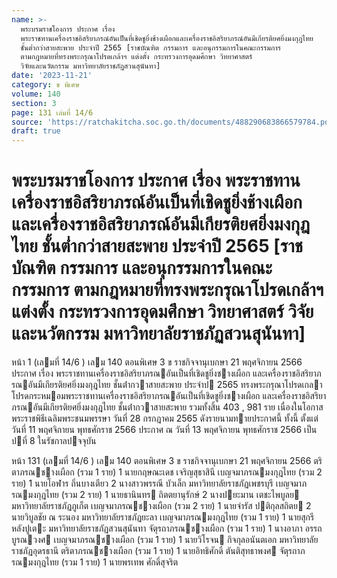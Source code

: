 ```yaml
---
name: >-
  พระบรมราชโองการ ประกาศ เรื่อง
  พระราชทานเครื่องราชอิสริยาภรณ์อันเป็นที่เชิดชูยิ่งช้างเผือกและเครื่องราชอิสริยาภรณ์อันมีเกียรติยศยิ่งมงกุฎไทย
  ชั้นต่ำกว่าสายสะพาย ประจำปี 2565 [ราชบัณฑิต กรรมการ และอนุกรรมการในคณะกรรมการ
  ตามกฎหมายที่ทรงพระกรุณาโปรดเกล้าฯ แต่งตั้ง กระทรวงการอุดมศึกษา วิทยาศาสตร์
  วิจัยและนวัตกรรม มหาวิทยาลัยราชภัฏสวนสุนันทา]
date: '2023-11-21'
category: ข พิเศษ
volume: 140
section: 3
page: 131 เล่มที่ 14/6
source: 'https://ratchakitcha.soc.go.th/documents/488290683866579784.pdf'
draft: true
---
```


# พระบรมราชโองการ ประกาศ เรื่อง พระราชทานเครื่องราชอิสริยาภรณ์อันเป็นที่เชิดชูยิ่งช้างเผือกและเครื่องราชอิสริยาภรณ์อันมีเกียรติยศยิ่งมงกุฎไทย ชั้นต่ำกว่าสายสะพาย ประจำปี 2565 [ราชบัณฑิต กรรมการ และอนุกรรมการในคณะกรรมการ ตามกฎหมายที่ทรงพระกรุณาโปรดเกล้าฯ แต่งตั้ง กระทรวงการอุดมศึกษา วิทยาศาสตร์ วิจัยและนวัตกรรม มหาวิทยาลัยราชภัฏสวนสุนันทา]

หน้า 1 (เลมที่ 14/6 ) เลม 140 ตอนพิเศษ 3 ข ราชกิจจานุเบกษา 21 พฤศจิกายน 2566 ประกาศ เรื่อง พระราชทานเครื่องราชอิสริยาภรณอันเป็นที่เชิดชูยิ่งชางเผือก และเครื่องราชอิสริยาภรณอันมีเกียรติยศยิ่งมงกุฎไทย ชั้นต่ํากวาสายสะพาย ประจําป 2565 ทรงพระกรุณาโปรดเกลาโปรดกระหมอมพระราชทานเครื่องราชอิสริยาภรณอันเป็นที่เชิดชูยิ่งชางเผือก และเครื่องราชอิสริยาภรณอันมีเกียรติยศยิ่งมงกุฎไทย ชั้นต่ํากวาสายสะพาย รวมทั้งสิ้น 403 , 981 ราย เนื่องในโอกาสพระราชพิธีเฉลิมพระชนมพรรษา วันที่ 28 กรกฎาคม 2565 ดังรายนามทายประกาศนี้ ทั้งนี้ ตั้งแต่วันที่ 11 พฤศจิกายน พุทธศักราช 2566 ประกาศ ณ วันที่ 13 พฤศจิกายน พุทธศักราช 2566 เป็นปที่ 8 ในรัชกาลปจจุบัน

หน้า 131 (เลมที่ 14/6 ) เลม 140 ตอนพิเศษ 3 ข ราชกิจจานุเบกษา 21 พฤศจิกายน 2566 ตริตาภรณชางเผือก (รวม 1 ราย) 1 นายกฤษณะเดช เจริญสุธาสินี เบญจมาภรณมงกุฎไทย (รวม 2 ราย) 1 นายโอฬาร ถิ่นบางเตียว 2 นางสาวพรรณี บัวเล็ก มหาวิทยาลัยราชภัฏเพชรบุรี เบญจมาภรณมงกุฎไทย (รวม 2 ราย) 1 นายธานินทร ถิตตยานุรักษ์ 2 นางปยะมาน เตชะไพบูลย มหาวิทยาลัยราชภัฏภูเก็ต เบญจมาภรณชางเผือก (รวม 2 ราย) 1 นายจํารัส ปติกุลสถิตย 2 นายวิบูลชัย ณ ระนอง มหาวิทยาลัยราชภัฏยะลา เบญจมาภรณมงกุฎไทย (รวม 1 ราย) 1 นายสุกรี หลังปูเตะ มหาวิทยาลัยราชภัฏสวนสุนันทา จัตุรถาภรณชางเผือก (รวม 1 ราย) 1 นางอาภา อรรถบูรณวงศ เบญจมาภรณชางเผือก (รวม 1 ราย) 1 นายวิโรจน กิจกุลอนันตเอก มหาวิทยาลัยราชภัฏอุดรธานี ตริตาภรณชางเผือก (รวม 1 ราย) 1 นายอิทธิศักดิ์ ตันติสุทธาพงศ จัตุรถาภรณมงกุฎไทย (รวม 1 ราย) 1 นายพรเทพ ศักดิ์สุจริต
